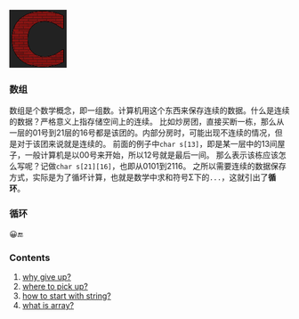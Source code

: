![C](../c.png)

### 数组
数组是个数学概念，即一组数。计算机用这个东西来保存连续的数据。什么是连续的数据？严格意义上指存储空间上的连续。
比如炒房团，直接买断一栋，那么从一层的01号到21层的16号都是该团的。内部分房时，可能出现不连续的情况，但是对于该团来说就是连续的。
前面的例子中`char s[13]`，即是某一层中的13间屋子，一般计算机是以00号来开始，所以12号就是最后一间。
那么表示该栋应该怎么写呢？记做`char s[21][16]`，也即从0101到2116。
之所以需要连续的数据保存方式，实际是为了循坏计算，也就是数学中求和符号Σ下的`...`，这就引出了<strong>循环</strong>。

### 循环


😀🔚
### Contents
1. [why give up?]
2. [where to pick up?]
3. [how to start with string?]
4. [what is array?]

[why give up?]: 1.whygiveup%3F.md
[where to pick up?]: 2.wheretopickup%3F.md
[how to start with string?]: 3.howtostartwithstring%3F.md
[what is array?]: 4.whatisarray%3F.md

